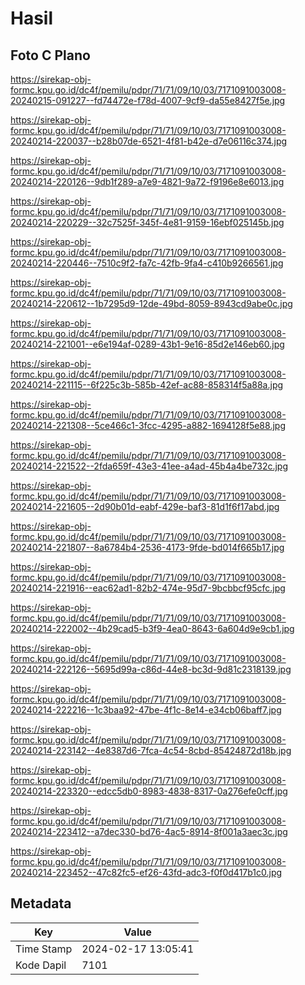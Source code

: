 # Hasil

## Foto C Plano

https://sirekap-obj-formc.kpu.go.id/dc4f/pemilu/pdpr/71/71/09/10/03/7171091003008-20240215-091227--fd74472e-f78d-4007-9cf9-da55e8427f5e.jpg

https://sirekap-obj-formc.kpu.go.id/dc4f/pemilu/pdpr/71/71/09/10/03/7171091003008-20240214-220037--b28b07de-6521-4f81-b42e-d7e06116c374.jpg

https://sirekap-obj-formc.kpu.go.id/dc4f/pemilu/pdpr/71/71/09/10/03/7171091003008-20240214-220126--9db1f289-a7e9-4821-9a72-f9196e8e6013.jpg

https://sirekap-obj-formc.kpu.go.id/dc4f/pemilu/pdpr/71/71/09/10/03/7171091003008-20240214-220229--32c7525f-345f-4e81-9159-16ebf025145b.jpg

https://sirekap-obj-formc.kpu.go.id/dc4f/pemilu/pdpr/71/71/09/10/03/7171091003008-20240214-220446--7510c9f2-fa7c-42fb-9fa4-c410b9266561.jpg

https://sirekap-obj-formc.kpu.go.id/dc4f/pemilu/pdpr/71/71/09/10/03/7171091003008-20240214-220612--1b7295d9-12de-49bd-8059-8943cd9abe0c.jpg

https://sirekap-obj-formc.kpu.go.id/dc4f/pemilu/pdpr/71/71/09/10/03/7171091003008-20240214-221001--e6e194af-0289-43b1-9e16-85d2e146eb60.jpg

https://sirekap-obj-formc.kpu.go.id/dc4f/pemilu/pdpr/71/71/09/10/03/7171091003008-20240214-221115--6f225c3b-585b-42ef-ac88-858314f5a88a.jpg

https://sirekap-obj-formc.kpu.go.id/dc4f/pemilu/pdpr/71/71/09/10/03/7171091003008-20240214-221308--5ce466c1-3fcc-4295-a882-1694128f5e88.jpg

https://sirekap-obj-formc.kpu.go.id/dc4f/pemilu/pdpr/71/71/09/10/03/7171091003008-20240214-221522--2fda659f-43e3-41ee-a4ad-45b4a4be732c.jpg

https://sirekap-obj-formc.kpu.go.id/dc4f/pemilu/pdpr/71/71/09/10/03/7171091003008-20240214-221605--2d90b01d-eabf-429e-baf3-81d1f6f17abd.jpg

https://sirekap-obj-formc.kpu.go.id/dc4f/pemilu/pdpr/71/71/09/10/03/7171091003008-20240214-221807--8a6784b4-2536-4173-9fde-bd014f665b17.jpg

https://sirekap-obj-formc.kpu.go.id/dc4f/pemilu/pdpr/71/71/09/10/03/7171091003008-20240214-221916--eac62ad1-82b2-474e-95d7-9bcbbcf95cfc.jpg

https://sirekap-obj-formc.kpu.go.id/dc4f/pemilu/pdpr/71/71/09/10/03/7171091003008-20240214-222002--4b29cad5-b3f9-4ea0-8643-6a604d9e9cb1.jpg

https://sirekap-obj-formc.kpu.go.id/dc4f/pemilu/pdpr/71/71/09/10/03/7171091003008-20240214-222126--5695d99a-c86d-44e8-bc3d-9d81c2318139.jpg

https://sirekap-obj-formc.kpu.go.id/dc4f/pemilu/pdpr/71/71/09/10/03/7171091003008-20240214-222216--1c3baa92-47be-4f1c-8e14-e34cb06baff7.jpg

https://sirekap-obj-formc.kpu.go.id/dc4f/pemilu/pdpr/71/71/09/10/03/7171091003008-20240214-223142--4e8387d6-7fca-4c54-8cbd-85424872d18b.jpg

https://sirekap-obj-formc.kpu.go.id/dc4f/pemilu/pdpr/71/71/09/10/03/7171091003008-20240214-223320--edcc5db0-8983-4838-8317-0a276efe0cff.jpg

https://sirekap-obj-formc.kpu.go.id/dc4f/pemilu/pdpr/71/71/09/10/03/7171091003008-20240214-223412--a7dec330-bd76-4ac5-8914-8f001a3aec3c.jpg

https://sirekap-obj-formc.kpu.go.id/dc4f/pemilu/pdpr/71/71/09/10/03/7171091003008-20240214-223452--47c82fc5-ef26-43fd-adc3-f0f0d417b1c0.jpg


## Metadata

| Key        | Value               |
| ---------- | ------------------- |
| Time Stamp | 2024-02-17 13:05:41 |
| Kode Dapil | 7101                |



